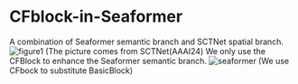 # CFblock-in-Seaformer
A combination of Seaformer semantic branch and SCTNet spatial branch.
![figure1](https://github.com/user-attachments/assets/738b95b1-22ce-42b3-9b71-6fd1ccbc3ec7)
(The picture comes from SCTNet(AAAI24)
We only use the CFBlock to enhance the Seaformer semantic branch.
![seaformer](https://github.com/user-attachments/assets/bd09723a-1245-4f1a-be21-f6604549895d)
(We use CFbock to substitute BasicBlock)

